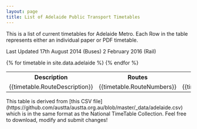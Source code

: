 ```yaml
---
layout: page
title: List of Adelaide Public Transport Timetables
---
```


This is a list of current timetables for Adelaide Metro. Each Row
in the table represents either an individual paper or PDF timetable.

Last Updated 17th August 2014 (Buses) 2 February 2016 (Rail)

<table>
<tbody>
<tr>
<th style="align:left">Description</td>
<th style="align:left">Routes</td>
<th>Effective</td>
<th>Revision Number</td>
</tr>
{% for timetable in site.data.adelaide %}
<tr>
<td style="align:left">{{timetable.RouteDescription}}</td>
<td style="align:left">{{timetable.RouteNumbers}}</td>
<td>{{timetable.EffectiveDates}}</td>
<td>{{timetable.VersionNumber}}</td>
</tr>
{% endfor %}
</tbody>
</table>
This table is derived from [this CSV file](https://github.com/austta/austta.org.au/blob/master/_data/adelaide.csv) which is in the same format as the National TimeTable Collection. Feel free to download, modify and submit changes!
